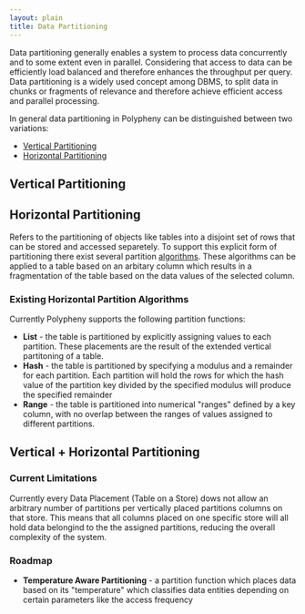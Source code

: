 ```yaml
---
layout: plain
title: Data Partitioning
---
```


Data partitioning generally enables a system to process data concurrently and to some extent even in parallel. Considering that access to data can be 
efficiently load balanced and therefore enhances the throughput per query.
Data partitioning is a widely used concept among DBMS, to split data in chunks or fragments of relevance
and therefore achieve efficient access and parallel processing.

In general data partitioning in Polypheny can be distinguished between two variations:

* [Vertical Partitioning](#vertical-partitioning)
* [Horizontal Partitioning](#horizontal-partitioning)

## Vertical Partitioning

## Horizontal Partitioning
Refers to the partitioning of objects like tables into a disjoint set of rows that can be stored and accessed separetely.
To support this explicit form of partitioning there exist several partition [algorithms](#existing-horizontal-partition-algorithms).
These algorithms can be applied to a table based on an arbitary column which results in a fragmentation of the table 
based on the data values of the selected column.

### Existing Horizontal Partition Algorithms

Currently Polypheny supports the following partition functions:
* **List** - the table is partitioned by explicitly assigning values to each partition. These placements are the result of the extended vertical partitoning of a table.
* **Hash** - the table is partitioned by specifying a modulus and a remainder for each partition. Each partition will hold the rows for which the hash value of the partition key divided by the specified modulus will produce the specified remainder
* **Range** - the table is partitioned into numerical "ranges" defined by a key column, with no overlap between  the ranges of values assigned to different partitions. 

## Vertical + Horizontal Partitioning

### Current Limitations

Currently every Data Placement (Table on a Store) dows not allow an arbitrary number of partitions per vertically placed partitions columns on that store.
This means that all columns placed on one specific store will all hold data belongind to the the assigned partitions, reducing the overall complexity of the system.


### Roadmap

* **Temperature Aware Partitioning** - a partition function which places data based on its "temperature" which classifies data entities depending on certain parameters like the access frequency


